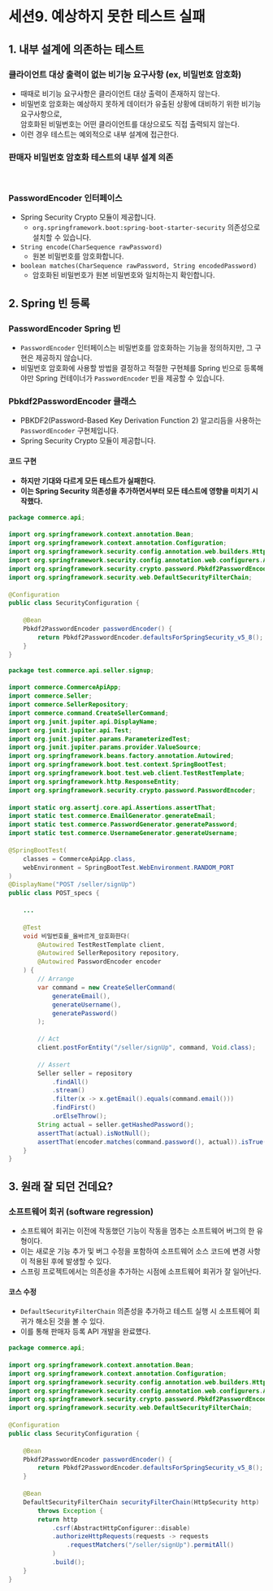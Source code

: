 # 세션9. 예상하지 못한 테스트 실패

## 1. 내부 설계에 의존하는 테스트&#x20;

### 클라이언트 대상 출력이 없는 비기능 요구사항 (ex, 비밀번호 암호화)&#x20;

* 때때로 비기능 요구사항은 클라이언트 대상 출력이 존재하지 않는다.&#x20;
* 비밀번호 암호화는 예상하지 못하게 데이터가 유출된 상황에 대비하기 위한 비기능 요구사항으로, \
  암호화된 비밀번호는 어떤 클라이언트를 대상으로도 직접 출력되지 않는다.&#x20;
* 이런 경우 테스트는 예외적으로 내부 설계에 접근한다.&#x20;

### 판매자 비밀번호 암호화 테스트의 내부 설계 의존

<figure><img src="../../../../.gitbook/assets/스크린샷 2025-06-03 12.29.44.png" alt=""><figcaption></figcaption></figure>

### PasswordEncoder 인터페이스&#x20;

* Spring Security Crypto 모듈이 제공합니다.
  * `org.springframework.boot:spring-boot-starter-security` 의존성으로 설치할 수 있습니다.
* `String encode(CharSequence rawPassword)`
  * 원본 비밀번호를 암호화합니다.
* `boolean matches(CharSequence rawPassword, String encodedPassword)`
  * 암호화된 비밀번호가 원본 비밀번호와 일치하는지 확인합니다.

## 2. Spring 빈 등록&#x20;

### PasswordEncoder Spring 빈&#x20;

* `PasswordEncoder` 인터페이스는 비밀번호를 암호화하는 기능을 정의하지만, 그 구현은 제공하지 않습니다.
* 비밀번호 암호화에 사용할 방법을 결정하고 적절한 구현체를 Spring 빈으로 등록해야만 Spring 컨테이너가 `PasswordEncoder` 빈을 제공할 수 있습니다.

### Pbkdf2PasswordEncoder 클래스

* PBKDF2(Password-Based Key Derivation Function 2) 알고리듬을 사용하는 `PasswordEncoder` 구현체입니다.
* Spring Security Crypto 모듈이 제공합니다.

#### 코드 구현&#x20;

* **하지만 기대와 다르게 모든 테스트가 실패한다.**&#x20;
* **이는 Spring Security 의존성을 추가하면서부터 모든 테스트에 영향을 미치기 시작했다.**&#x20;

```java
package commerce.api;

import org.springframework.context.annotation.Bean;
import org.springframework.context.annotation.Configuration;
import org.springframework.security.config.annotation.web.builders.HttpSecurity;
import org.springframework.security.config.annotation.web.configurers.AbstractHttpConfigurer;
import org.springframework.security.crypto.password.Pbkdf2PasswordEncoder;
import org.springframework.security.web.DefaultSecurityFilterChain;

@Configuration
public class SecurityConfiguration {

    @Bean
    Pbkdf2PasswordEncoder passwordEncoder() {
        return Pbkdf2PasswordEncoder.defaultsForSpringSecurity_v5_8();
    }
}
```

```java
package test.commerce.api.seller.signup;

import commerce.CommerceApiApp;
import commerce.Seller;
import commerce.SellerRepository;
import commerce.command.CreateSellerCommand;
import org.junit.jupiter.api.DisplayName;
import org.junit.jupiter.api.Test;
import org.junit.jupiter.params.ParameterizedTest;
import org.junit.jupiter.params.provider.ValueSource;
import org.springframework.beans.factory.annotation.Autowired;
import org.springframework.boot.test.context.SpringBootTest;
import org.springframework.boot.test.web.client.TestRestTemplate;
import org.springframework.http.ResponseEntity;
import org.springframework.security.crypto.password.PasswordEncoder;

import static org.assertj.core.api.Assertions.assertThat;
import static test.commerce.EmailGenerator.generateEmail;
import static test.commerce.PasswordGenerator.generatePassword;
import static test.commerce.UsernameGenerator.generateUsername;

@SpringBootTest(
    classes = CommerceApiApp.class,
    webEnvironment = SpringBootTest.WebEnvironment.RANDOM_PORT
)
@DisplayName("POST /seller/signUp")
public class POST_specs {

    ...
    
    @Test
    void 비밀번호를_올바르게_암호화한다(
        @Autowired TestRestTemplate client,
        @Autowired SellerRepository repository,
        @Autowired PasswordEncoder encoder
    ) {
        // Arrange
        var command = new CreateSellerCommand(
            generateEmail(),
            generateUsername(),
            generatePassword()
        );

        // Act
        client.postForEntity("/seller/signUp", command, Void.class);

        // Assert
        Seller seller = repository
            .findAll()
            .stream()
            .filter(x -> x.getEmail().equals(command.email()))
            .findFirst()
            .orElseThrow();
        String actual = seller.getHashedPassword();
        assertThat(actual).isNotNull();
        assertThat(encoder.matches(command.password(), actual)).isTrue();
    }
}
```

## 3. 원래 잘 되던 건데요?&#x20;

### 소프트웨어 회귀 (software regression)&#x20;

* 소프트웨어 회귀는 이전에 작동했던 기능이 작동을 멈추는 소프트웨어 버그의 한 유형이다.&#x20;
* 이는 새로운 기능 추가 및 버그 수정을 포함하여 소프트웨어 소스 코드에 변경 사항이 적용된 후에 발생할 수 있다.&#x20;
* 스프링 프로젝트에서는 의존성을 추가하는 시점에 소프트웨어 회귀가 잘 일어난다.&#x20;

#### 코스 수정&#x20;

* `DefaultSecurityFilterChain` 의존성을 추가하고 테스트 실행 시 소프트웨어 회귀가 해소된 것을 볼 수 있다.&#x20;
* 이를 통해 판매자 등록 API 개발을 완료헀다.&#x20;

```java
package commerce.api;

import org.springframework.context.annotation.Bean;
import org.springframework.context.annotation.Configuration;
import org.springframework.security.config.annotation.web.builders.HttpSecurity;
import org.springframework.security.config.annotation.web.configurers.AbstractHttpConfigurer;
import org.springframework.security.crypto.password.Pbkdf2PasswordEncoder;
import org.springframework.security.web.DefaultSecurityFilterChain;

@Configuration
public class SecurityConfiguration {

    @Bean
    Pbkdf2PasswordEncoder passwordEncoder() {
        return Pbkdf2PasswordEncoder.defaultsForSpringSecurity_v5_8();
    }

    @Bean
    DefaultSecurityFilterChain securityFilterChain(HttpSecurity http)
        throws Exception {
        return http
            .csrf(AbstractHttpConfigurer::disable)
            .authorizeHttpRequests(requests -> requests
                .requestMatchers("/seller/signUp").permitAll()
            )
            .build();
    }
}
```
